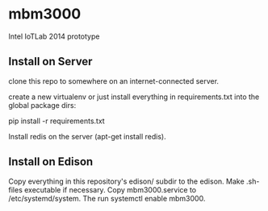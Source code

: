 mbm3000
=======

Intel IoTLab 2014 prototype

Install on Server
-----------------

clone this repo to somewhere on an internet-connected server.

create a new virtualenv or just install everything in requirements.txt into the
global package dirs:

pip install -r requirements.txt

Install redis on the server (apt-get install redis).

Install on Edison
-----------------

Copy everything in this repository's edison/ subdir to the edison. Make .sh-files executable if necessary.
Copy mbm3000.service to /etc/systemd/system. The run systemctl enable mbm3000.
